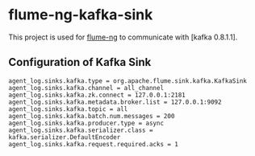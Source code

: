 flume-ng-kafka-sink
================

This project is used for [flume-ng](https://github.com/apache/flume) to communicate with [kafka 0.8.1.1].

Configuration of Kafka Sink
----------

    agent_log.sinks.kafka.type = org.apache.flume.sink.kafka.KafkaSink
    agent_log.sinks.kafka.channel = all_channel
    agent_log.sinks.kafka.zk.connect = 127.0.0.1:2181
    agent_log.sinks.kafka.metadata.broker.list = 127.0.0.1:9092
    agent_log.sinks.kafka.topic = all
    agent_log.sinks.kafka.batch.num.messages = 200
    agent_log.sinks.kafka.producer.type = async
    agent_log.sinks.kafka.serializer.class = kafka.serializer.DefaultEncoder
    agent_log.sinks.kafka.request.required.acks = 1

